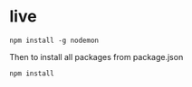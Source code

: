 # live

```
npm install -g nodemon
```

Then to install all packages from package.json
```
npm install
```

